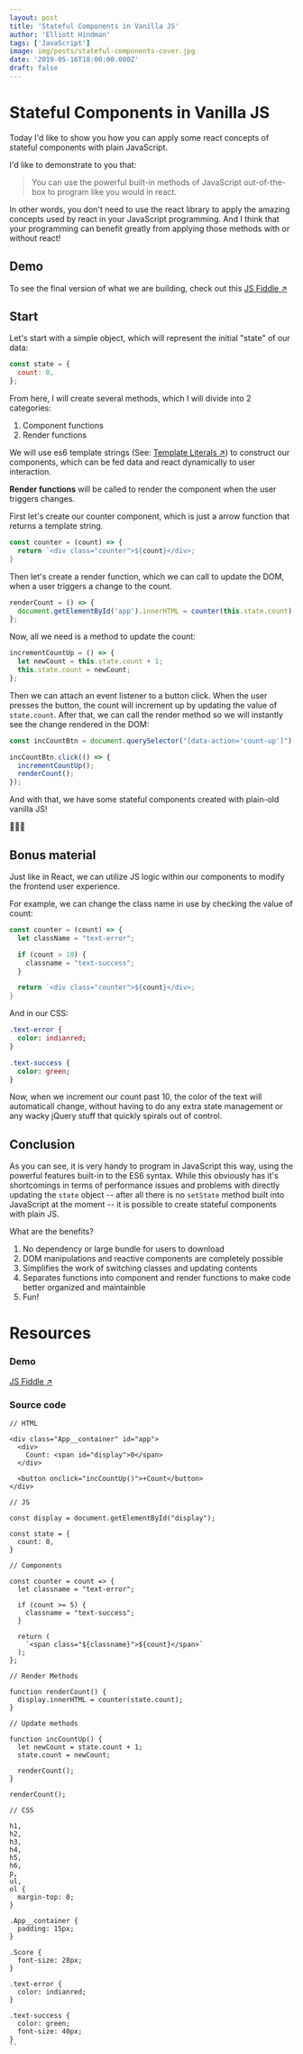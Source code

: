 ```yaml
---
layout: post
title: 'Stateful Components in Vanilla JS'
author: 'Elliott Hindman'
tags: ['JavaScript']
image: img/posts/stateful-components-cover.jpg
date: '2019-05-16T18:00:00.000Z'
draft: false
---
```


# Stateful Components in Vanilla JS

Today I'd like to show you how you can apply some react concepts of stateful components with plain JavaScript.

I'd like to demonstrate to you that:

> You can use the powerful built-in methods of JavaScript out-of-the-box to program like you would in react.

In other words, you don't need to use the react library to apply the amazing concepts used by react in your JavaScript programming. And I think that your programming can benefit greatly from applying those methods with or without react!

## Demo

To see the final version of what we are building, check out this <a href="https://jsfiddle.net/jzft0o7r/" target="_blank" rel="noopener">JS Fiddle <span role="img" aria-label="Up-Right Arrow">↗️</span></a>

## Start

Let's start with a simple object, which will represent the initial "state" of our data:

```js
const state = {
  count: 0,
};
```

From here, I will create several methods, which I will divide into 2 categories:

1. Component functions
2. Render functions

We will use es6 template strings (See: <a href="https://developer.mozilla.org/en-US/docs/Web/JavaScript/Reference/Template_literals" target="_blank" rel="noopener">Template Literals <span role="img" aria-label="Up-Right Arrow">↗️</span></a>) to construct our components, which can be fed data and react dynamically to user interaction.

<b>Render functions</b> will be called to render the component when the user triggers changes.

First let's create our counter component, which is just a arrow function that returns a template string.

```js
const counter = (count) => {
  return `<div class="counter">${count}</div>;
}
```

Then let's create a render function, which we can call to update the DOM, when a user triggers a change to the count.

```js
renderCount = () => {
  document.getElementById('app').innerHTML = counter(this.state.count);
};
```

Now, all we need is a method to update the count:

```js
incrementCountUp = () => {
  let newCount = this.state.count + 1;
  this.state.count = newCount;
};
```

Then we can attach an event listener to a button click. When the user presses the button, the count will increment up by updating the value of `state.count`. After that, we can call the render method so we will instantly see the change rendered in the DOM:

```js
const incCountBtn = document.querySelector("[data-action='count-up']");

incCountBtn.click(() => {
  incrementCountUp();
  renderCount();
});
```

And with that, we have some stateful components created with plain-old vanilla JS!

<span role="img" aria-label="Soft Ice Cream">🍦🍦🍦</span>

## Bonus material

Just like in React, we can utilize JS logic within our components to modify the frontend user experience.

For example, we can change the class name in use by checking the value of count:

```js
const counter = (count) => {
  let className = "text-error";

  if (count > 10) {
    classname = "text-success";
  }

  return `<div class="counter">${count}</div>;
}
```

And in our CSS:

```sass
.text-error {
  color: indianred;
}

.text-success {
  color: green;
}
```

Now, when we increment our count past 10, the color of the text will automaticall change, without having to do any extra state management or any wacky jQuery stuff that quickly spirals out of control.

## Conclusion

As you can see, it is very handy to program in JavaScript this way, using the powerful features built-in to the ES6 syntax. While this obviously has it's shortcomings in terms of performance issues and problems with directly updating the `state` object -- after all there is no `setState` method built into JavaScript at the moment -- it is possible to create stateful components with plain JS.

What are the benefits?

1. No dependency or large bundle for users to download
2. DOM manipulations and reactive components are completely possible
3. Simplifies the work of switching classes and updating contents
4. Separates functions into component and render functions to make code better organized and maintainble
5. Fun!

# Resources

### Demo

<a href="https://jsfiddle.net/jzft0o7r/" target="_blank" rel="noopener">JS Fiddle <span role="img" aria-label="Up-Right Arrow">↗️</span></a>

### Source code

```
// HTML

<div class="App__container" id="app">
  <div>
    Count: <span id="display">0</span>
  </div>

  <button onclick="incCountUp()">+Count</button>
</div>

// JS

const display = document.getElementById("display");

const state = {
  count: 0,
}

// Components

const counter = count => {
  let classname = "text-error";

  if (count >= 5) {
  	classname = "text-success";
  }

  return (
    `<span class="${classname}">${count}</span>`
  );
};

// Render Methods

function renderCount() {
  display.innerHTML = counter(state.count);
}

// Update methods

function incCountUp() {
  let newCount = state.count + 1;
  state.count = newCount;

  renderCount();
}

renderCount();

// CSS

h1,
h2,
h3,
h4,
h5,
h6,
p,
ul,
ol {
  margin-top: 0;
}

.App__container {
  padding: 15px;
}

.Score {
  font-size: 28px;
}

.text-error {
  color: indianred;
}

.text-success {
  color: green;
  font-size: 40px;
}
``
```
